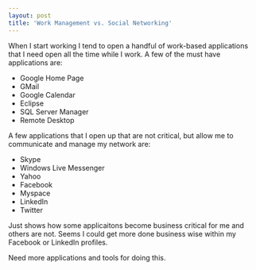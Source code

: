 ```yaml
---
layout: post
title: 'Work Management vs. Social Networking'
---
```

When I start working I tend to open a handful of work-based applications that I need open all the time while I work. A few of the must have applications are:
<ul class="mainlist">
	<li>Google Home Page</li>
	<li>GMail</li>
	<li>Google Calendar</li>
	<li>Eclipse</li>
	<li>SQL Server Manager</li>
	<li>Remote Desktop</li>
</ul>
A few applications that I open up that are not critical, but allow me to communicate and manage my network are:
<ul class="mainlist">
	<li>Skype</li>
	<li>Windows Live Messenger</li>
	<li>Yahoo</li>
	<li>Facebook</li>
	<li>Myspace</li>
	<li>LinkedIn</li>
	<li>Twitter</li>
</ul>
Just shows how some applicaitons become business critical for me and others are not. Seems I could get more done business wise within my Facebook or LinkedIn profiles.<p></p>
Need more applications and tools for doing this.